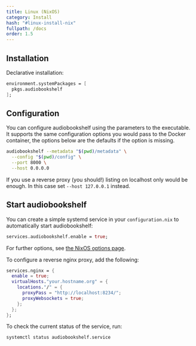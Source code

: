 ```yaml
---
title: Linux (NixOS)
category: Install
hash: "#linux-install-nix"
fullpath: /docs
order: 1.5
---
```


## Installation

Declarative installation:
```nix
environment.systemPackages = [
  pkgs.audiobookshelf
];
```


## Configuration

You can configure audiobookshelf using the parameters to the executable.
It supports the same configuration options you would pass to the Docker container,
the options below are the defaults if the option is missing.

```bash
audiobookshelf --metadata "$(pwd)/metadata" \
  --config "$(pwd)/config" \
  --port 8000 \
  --host 0.0.0.0
```

If you use a reverse proxy (you should!) listing on localhost only would be enough.
In this case set `--host 127.0.0.1` instead.

## Start audiobookshelf

You can create a simple systemd service in your `configuration.nix` to automatically start
audiobookshelf:

```nix
services.audiobookshelf.enable = true;
```
For further options, see [the NixOS options page](https://search.nixos.org/options?channel=unstable&from=0&size=50&sort=relevance&type=packages&query=services.audiobookshelf).

To configure a reverse nginx proxy, add the following:
```nix
services.nginx = {
  enable = true;
  virtualHosts."your.hostname.org" = {
    locations."/" = {
      proxyPass = "http://localhost:8234/";
      proxyWebsockets = true;
    };
  };
};
```

To check the current status of the service, run:

```bash
systemctl status audiobookshelf.service
```
